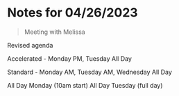 # Notes for 04/26/2023
>Meeting with Melissa

Revised agenda

Accelerated - Monday PM, Tuesday All Day

Standard - Monday AM, Tuesday AM, Wednesday All Day

All Day Monday (10am start)
All Day Tuesday (full day)
